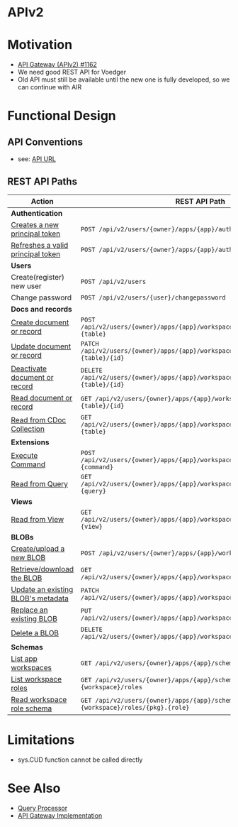 # APIv2

# Motivation
- [API Gateway (APIv2) #1162](https://github.com/voedger/voedger/issues/1162)
- We need good REST API for Voedger
- Old API must still be available until the new one is fully developed, so we can continue with AIR

# Functional Design
## API Conventions
- see: [API URL](conventions.md)

## REST API Paths
| Action                                                    | REST API Path                                                                |
|-----------------------------------------------------------|------------------------------------------------------------------------------|
| **Authentication** |
| [Creates a new principal token](login.md)                 | `POST /api/v2/users/{owner}/apps/{app}/auth/login` |
| [Refreshes a valid principal token](refresh.md)           | `POST /api/v2/users/{owner}/apps/{app}/auth/refresh` |
| **Users** |
| Create(register) new user | `POST /api/v2/users` |
| Change password | `POST /api/v2/users/{user}/changepassword` |
| **Docs and records** |
| [Create document or record](create-doc.md)                | `POST /api/v2/users/{owner}/apps/{app}/workspaces/{wsid}/docs/{pkg}.{table}`      |
| [Update document or record](update-doc.md)                | `PATCH /api/v2/users/{owner}/apps/{app}/workspaces/{wsid}/docs/{pkg}.{table}/{id}` |
| [Deactivate document or record](deactivate-doc.md)        | `DELETE /api/v2/users/{owner}/apps/{app}/workspaces/{wsid}/docs/{pkg}.{table}/{id}` |
| [Read document or record](read-doc.md)                    | `GET /api/v2/users/{owner}/apps/{app}/workspaces/{wsid}/docs/{pkg}.{table}/{id}` |
| [Read from CDoc Collection](read-cdocs.md)                | `GET /api/v2/users/{owner}/apps/{app}/workspaces/{wsid}/cdocs/{pkg}.{table}`     |
| **Extensions** |
| [Execute Command](execute-command.md)                     | `POST /api/v2/users/{owner}/apps/{app}/workspaces/{wsid}/commands/{pkg}.{command}`|
| [Read from Query](read-from-query.md)                     | `GET /api/v2/users/{owner}/apps/{app}/workspaces/{wsid}/queries/{pkg}.{query}`   |
| **Views** |
| [Read from View](read-from-view.md)                       | `GET /api/v2/users/{owner}/apps/{app}/workspaces/{wsid}/views/{pkg}.{view}`      |
| **BLOBs**
| [Create/upload a new BLOB](create-blob.md)                | `POST /api/v2/users/{owner}/apps/{app}/workspaces/{wsid}/blobs`                   |
| [Retrieve/download the BLOB](read-blob.md)                | `GET /api/v2/users/{owner}/apps/{app}/workspaces/{wsid}/blobs/{blobId}`          |
| [Update an existing BLOB's metadata](update-blob-meta.md) | `PATCH /api/v2/users/{owner}/apps/{app}/workspaces/{wsid}/blobs/{blobId}`          |
| [Replace an existing BLOB](replace-blob.md)               | `PUT /api/v2/users/{owner}/apps/{app}/workspaces/{wsid}/blobs/{blobId}`          |
| [Delete a BLOB](delete-blob.md)                           | `DELETE /api/v2/users/{owner}/apps/{app}/workspaces/{wsid}/blobs/{blobId}`          |
| **Schemas**
| [List app workspaces](list-app-workspaces.md)             | `GET /api/v2/users/{owner}/apps/{app}/schemas`                                      | 
| [List workspace roles](list-ws-roles.md)                  | `GET /api/v2/users/{owner}/apps/{app}/schemas/{pkg}.{workspace}/roles`              |
| [Read workspace role schema](read-ws-role-schema.md)      | `GET /api/v2/users/{owner}/apps/{app}/schemas/{pkg}.{workspace}/roles/{pkg}.{role}` |

# Limitations
- sys.CUD function cannot be called directly

# See Also
- [Query Processor](/server/design/qp.md)
- [API Gateway Implementation](/server/design/agw.md)
